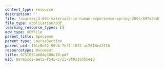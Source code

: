 ```yaml
---
content_type: resource
description: ''
file: /courses/3-094-materials-in-human-experience-spring-2004/897e5cd8aec5f54557219f9318db6ee0_07SI03Cu60Ag30Au10.pdf
file_type: application/pdf
learning_resource_types: []
ocw_type: OCWFile
parent_title: Specimen
parent_type: CourseSection
parent_uid: 101c6d32-96cb-7ef7-f8f2-ac2616ed2216
resourcetype: Document
title: 07SI03Cu60Ag30Au10.pdf
uid: 897e5cd8-aec5-f545-5721-9f9318db6ee0
---
```

